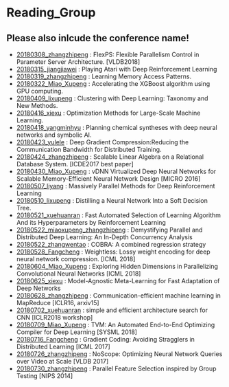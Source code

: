 # Reading_Group
## Please also inlcude the conference name!
* [20180308_zhangzhipeng](https://github.com/DMALab/Reading_Group/blob/master/slides/20180308_Zhipeng_FlexPS.pptx) : FlexPS: Flexible Parallelism Control in Parameter Server
  Architecture. [VLDB2018]
* [20180315_jiangjiawei](https://github.com/DMALab/Reading_Group/blob/master/slides/20180315_Jiawei_DQN.pptx) : Playing Atari with Deep Reinforcement Learning 
* [20180319_zhangzhipeng](https://github.com/DMALab/Reading_Group/blob/master/slides/20180319_Zhipeng_LearnMemoryAccessPattern.pptx) : Learning Memory Access Patterns.
* [20180322_Miao_Xupeng](https://github.com/DMALab/Reading_Group/blob/master/slides/20180322_miaoxupeng_AccelerateXgboostOnGPU.pdf) : Accelerating the XGBoost algorithm using GPU computing.
* [20180409_lixupeng](https://github.com/DMALab/Reading_Group/blob/master/slides/20180409_Xupeng_clusteringNN.pptx) : Clustering with Deep Learning: Taxonomy and New Methods.
* [20180416_xiexu](https://github.com/DMALab/Reading_Group/blob/master/slides/20180416_Xu_sgd.pptx) : Optimization Methods for Large-Scale Machine Learning.
* [20180418_yangminhyu](https://github.com/DMALab/Reading_Group/blob/master/slides/20180418_MingYu.pptx) : Planning chemical syntheses with deep neural networks and symbolic AI.
* [20180423_yulele](https://github.com/DMALab/Reading_Group/blob/master/slides/20180423_Lele_DGC.pptx) : 
  Deep Gradient Compression:Reducing the Communication Bandwidth for Distributed Training.
* [20180424_zhangzhipeng](https://github.com/DMALab/Reading_Group/blob/master/slides/20180424_Zhipeng_SLAonRDB.pptx) : Scalable Linear Algebra on a Relational Database System. [ICDE2017 best paper]
* [20180430_Miao_Xupeng](https://github.com/DMALab/Reading_Group/blob/master/slides/20180430_Miaoxupeng.pdf) : vDNN Virtualized Deep Neural Networks for Scalable Memory-Efficient Neural Network Design [MICRO 2016]
* [20180507_liyang](https://github.com/DMALab/Reading_Group/blob/master/slides/20180507_Liyang_Gorila.pdf) : Massively Parallel Methods for Deep Reinforcement Learning
* [20180510_lixupeng](https://github.com/DMALab/Reading_Group/blob/master/slides/20180510_Li_Xupeng_distillation.pptx) : Distilling a Neural Network Into a Soft Decision Tree.
* [20180521_xuehuanran](https://github.com/DMALab/Reading_Group/blob/master/slides/20180521_Huanran.pptx) : Fast Automated Selection of Learning Algorithm And its Hyperparameters by Reinforcement Learning
* [20180522_miaoxupeng_zhangzhipeng](https://github.com/DMALab/Reading_Group/blob/master/slides/20180522_Miao_Xupeng_Zhang_Zhipeng_distdl.pptx) : Demystifying Parallel and Distributed Deep Learning: An In-Depth Concurrency Analysis 
* [20180522_zhangwentao](https://github.com/DMALab/Reading_Group/blob/master/slides/20180524_Zhang_wentao.pptx) : COBRA: A combined regression strategy
* [20180528_Fangcheng](https://github.com/DMALab/Reading_Group/blob/master/slides/20180528_Fangcheng_Weightless.pptx) : Weightless: Lossy weight encoding for deep neural network compression. [ICML 2018]
* [20180604_Miao_Xupeng](https://github.com/DMALab/Reading_Group/blob/master/slides/20180604_Miao_Xupeng.pptx) : Exploring Hidden Dimensions in Parallelizing Convolutional Neural Networks  [ICML 2018]
* [20180625_xiexu](https://github.com/DMALab/Reading_Group/blob/master/slides/20180625_Xiexu.pptx) : Model-Agnostic Meta-Learning for Fast Adaptation of Deep Networks
* [20180628_zhangzhipeng](https://github.com/DMALab/Reading_Group/blob/master/slides/20180628_Zhang_Zhipeng.pptx) : Communication-efficient machine learning in MapReduce [ICLR16, arxiv15]
* [20180702_xuehuanran](https://github.com/DMALab/Reading_Group/blob/master/slides/20180702_Huanran.pdf) : simple and efficient architecture search for CNN [ICLR2018 workshop]
* [20180709_Miao_Xupeng](https://github.com/DMALab/Reading_Group/blob/master/slides/20180709_Miao_Xupeng.pdf) : TVM: An Automated End-to-End Optimizing Compiler for Deep Learning [SYSML 2018]
* [20180716_Fangcheng](https://github.com/DMALab/Reading_Group/blob/master/slides/20180716_Fangcheng.pptx) : Gradient Coding: Avoiding Stragglers in Distributed Learning [ICML 2017]
* [20180726_zhangzhipeng](https://github.com/DMALab/Reading_Group/blob/master/slides/20180726_zhangzhipeng.pdf) : NoScope: Optimizing Neural Network Queries over Video at Scale [VLDB 2017]
* [20180730_zhangzhipeng](https://github.com/DMALab/Reading_Group/blob/master/slides/20180730_Huanran.pptx) : Parallel Feature Selection inspired by Group Testing [NIPS 2014]